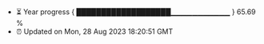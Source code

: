 - ⏳ Year progress { ███████████████████▁▁▁▁▁▁▁▁▁▁▁ } 65.69 %
- ⏰ Updated on Mon, 28 Aug 2023 18:20:51 GMT

